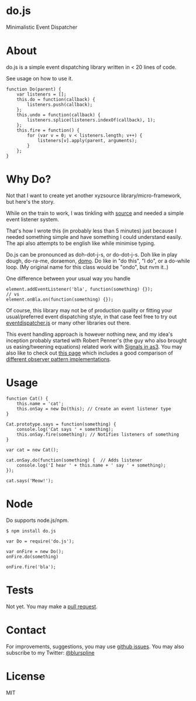 do.js
=====

Minimalistic Event Dispatcher

About
=====
do.js is a simple event dispatching library written in < 20 lines of code.

See usage on how to use it.

```
function Do(parent) {
	var listeners = [];
	this.do = function(callback) {
		listeners.push(callback);
	};
	this.undo = function(callback) {
		listeners.splice(listeners.indexOf(callback), 1);
	};
	this.fire = function() {
		for (var v = 0; v < listeners.length; v++) {
			listeners[v].apply(parent, arguments);
		}
	};
}
```

Why Do?
=======
Not that I want to create yet another xyzsource library/micro-framework, but here's the story.

While on the train to work, I was tinkling with [source](https://github.com/zz85/3ource) and needed a simple event listener system.

That's how I wrote this (in probably less than 5 minutes) just because I needed something simple and have something I could understand easily. The api also attempts to be english like while minimise typing.

Do.js can be pronounced as doh-dot-j-s, or do-dot-j-s. Doh like in play dough, do-ra-me, doraemon, [domo](http://domo-js.com/). Do like in "do this", "I do", or a do-while loop. (My original name for this class would be "ondo", but nvm it..)

One difference between your usual way you handle 

```
element.addEventListener('bla', function(something) {});
// vs
element.onBla.on(function(something) {});
```

Of course, this library may not be of production quality or fitting your usual/preferred event dispatching style, in that case feel free to try out [eventdispatcher.js](https://github.com/mrdoob/eventdispatcher.js/) or many other libraries out there.

This event handling approach is however nothing new, and my idea's inception probably started with Robert Penner's (the guy who also brought us easing/tweening equations) related work with [Signals in as3](https://github.com/robertpenner/as3-signals). You may also like to check out [this page](http://millermedeiros.github.io/js-signals/) which includes a good comparison of [different observer pattern implementations](https://github.com/millermedeiros/js-signals/wiki/Comparison-between-different-Observer-Pattern-implementations).

Usage
=====

```
function Cat() {
	this.name = 'cat';
	this.onSay = new Do(this); // Create an event listener type
}

Cat.prototype.says = function(something) {
	console.log('Cat says ' + something);
	this.onSay.fire(something); // Notifies listeners of something
}

var cat = new Cat();

cat.onSay.do(function(something) {  // Adds listener
	console.log('I hear ' + this.name + ' say ' + something);
});

cat.says('Meow!');
```

Node
====
Do supports node.js/npm.

```
$ npm install do.js
```

```
var Do = require('do.js');

var onFire = new Do();
onFire.do(something)

onFire.fire('bla');
```

Tests
=====
Not yet. You may make a [pull request](https://github.com/zz85/do.js/pulls).

Contact
=====
For improvements, suggestions, you may use [github issues](https://github.com/zz85/do.js/issues).
You may also subscribe to my Twitter: [@blurspline](http://twitter.com/blurspline)

License
=====
MIT
